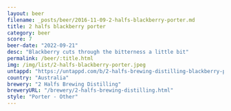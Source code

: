 ```yaml
---
layout: beer
filename: _posts/beer/2016-11-09-2-halfs-blackberry-porter.md
title: 2 halfs blackberry porter
category: beer
score: 7
beer-date: "2022-09-21"
desc: "Blackberry cuts through the bitterness a little bit"
permalink: /beer/:title.html
img: /img/list/2-halfs-blackberry-porter.jpeg
untappd: "https://untappd.com/b/2-halfs-brewing-distilling-blackberry-porter/4890949"
country: "Australia"
brewery: "2 Halfs Brewing Distilling"
breweryURL: "/brewery/2-halfs-brewing-distilling.html"
style: "Porter - Other"
---
```

